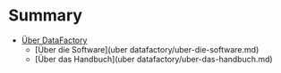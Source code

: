 # Summary

* [Über DataFactory](README.md)
  * [Über die Software](uber datafactory/uber-die-software.md)
  * [Über das Handbuch](uber datafactory/uber-das-handbuch.md)



